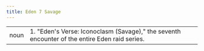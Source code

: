 ```yaml
---
title: Eden 7 Savage
---
```

| | |
| --- | --- |
| noun | 1.  	"Eden's Verse: Iconoclasm (Savage)," the seventh encounter of the entire Eden raid series.	|
